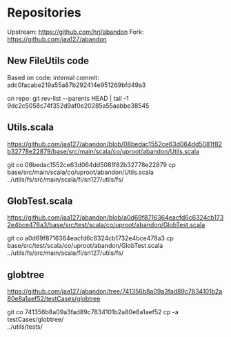 # Repositories 

Upstream: https://github.com/hrj/abandon 
Fork: https://github.com/jaa127/abandon


## New FileUtils code

Based on code: 
  internal commit: adc0facabe219a55a87b292414e951269bfd49a3

on repo: 
  git rev-list --parents HEAD | tail -1
  9dc2c5058c74f352d9af0e20285a55aabbe38545


## Utils.scala 

  https://github.com/jaa127/abandon/blob/08bedac1552ce63d064dd5081f82b32778e22879/base/src/main/scala/co/uproot/abandon/Utils.scala

  git co 08bedac1552ce63d064dd5081f82b32778e22879
  cp base/src/main/scala/co/uproot/abandon/Utils.scala \
     ../utils/fs/src/main/scala/fi/sn127/utils/fs/


## GlobTest.scala

  https://github.com/jaa127/abandon/blob/a0d69f8716364eacfd6c6324cb1732e4bce478a3/base/src/test/scala/co/uproot/abandon/GlobTest.scala

  git co a0d69f8716364eacfd6c6324cb1732e4bce478a3
  cp base/src/test/scala/co/uproot/abandon/GlobTest.scala \
     ../utils/fs/src/main/scala/fi/sn127/utils/fs/


## globtree

  https://github.com/jaa127/abandon/tree/741356b8a09a3fad89c7834101b2a80e8a1aef52/testCases/globtree

  git co 741356b8a09a3fad89c7834101b2a80e8a1aef52
  cp -a testCases/globtree/ \
        ../utils/tests/

